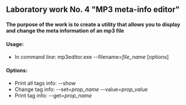 ## Laboratory work No. 4 "MP3 meta-info editor"
#### The purpose of the work is to create a utility that allows you to display and change the meta information of an mp3 file
#### Usage:
* In command line: mp3editor.exe --filename=*file_name* [options]
#### Options:
* Print all tags info: --show
* Change tag info: --set=*prop_name* --value=*prop_value*
* Print tag info: --get=*prop_name*